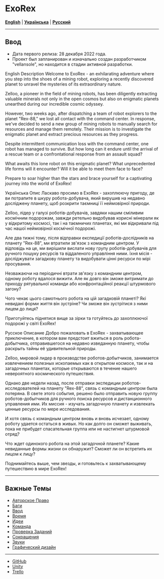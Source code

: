 # ExoRex

[**English**](#english-description) | [**Українська**](#українська-опис) | [**Русский**](#русское-описание)

---

## Ввод
* Дата первого релиза: 28 декабря 2022 года.
* Проект был запланирован и изначально создан разработчиком "vellansole", но находится в стадии активной разработки.

English Description
Welcome to ExoRex - an exhilarating adventure where you step into the shoes of a mining robot, exploring a recently discovered planet to unravel the mysteries of its extraordinary nature.

Zelloo, a pioneer in the field of mining robots, has been diligently extracting valuable minerals not only in the open cosmos but also on enigmatic planets unearthed during our incredible cosmic odyssey.

However, two weeks ago, after dispatching a team of robot explorers to the planet "Rex-88," we lost all contact with the command center. In response, we've decided to send a new group of mining robots to manually search for resources and manage them remotely. Their mission is to investigate the enigmatic planet and extract precious resources as they progress.

Despite intermittent communication loss with the command center, one robot has managed to survive. But how long can it endure until the arrival of a rescue team or a confrontational response from an assault squad?

What awaits this lone robot on this enigmatic planet? What unprecedented life forms will it encounter? Will it be able to meet them face to face?

Prepare to soar higher than the stars and brace yourself for a captivating journey into the world of ExoRex!

Українська Опис
Ласкаво просимо в ExoRex - захоплюючу пригоду, де ви потрапите в шкуру робота-добувача, який вирушив на недавно досліджену планету, щоб розкрити таємниці її неймовірної природи.

Zelloo, лідер у галузі роботів-добувачів, завдяки нашим сміливим космічним подорожам, завжди ретельно видобував корисні мінерали як у відкритому космосі, так і на таємничих планетах, які ми відкривали під час нашої неймовірної космічної подорожі.

Але два тижні тому, після відправки експедиції роботів-дослідників на планету "Rex-88", ми втратили зв'язок з командним центром. У відповідь на це, ми вирішили вислати нову групу роботів-добувачів для ручного пошуку ресурсів та віддаленого управління ними. їхня місія - досліджувати загадкову планету та видобувати цінні ресурси по мірі просування.

Незважаючи на періодичні втрати зв'язку з командним центром, одному роботу вдалося вижити. Але як довго він зможе витримати до приходу рятувальної команди або конфронтаційної реакції штурмового загону?

Чого чекає цього самотнього робота на цій загадковій планеті? Які невидані форми життя він зустріне? Чи зможе він зустрітися з ними лицем до лиця?

Приготуйтесь піднятися вище за зірки та готуйтесь до захоплюючої подорожі у світі ExoRex!

Русское Описание
Добро пожаловать в ExoRex - захватывающее приключение, в котором вам предстоит вжиться в роль робота-добытчика, отправившегося на недавно изведанную планету, чтобы раскрыть тайны её удивительной природы.

Zelloo, мировой лидер в производстве роботов-добытчиков, занимается извлечением полезных ископаемых как в открытом космосе, так и на загадочных планетах, которые открываются в течение нашего невероятного космического путешествия.

Однако две недели назад, после отправки экспедиции роботов-исследователей на планету "Rex-88", связь с командным центром была потеряна. В свете этого события, решено было отправить новую группу роботов-добытчиков для ручного поиска ресурсов и дистанционного управления ими. Их миссия - изучать загадочную планету и извлекать ценные ресурсы по мере исследования.

И хотя связь с командным центром вновь и вновь исчезает, одному роботу удается остаться в живых. Но как долго он сможет выживать, пока не прибудет спасательная группа или не настигнет штурмовой отряд?

Что ждет одинокого робота на этой загадочной планете? Какие невиданные формы жизни он обнаружит? Сможет ли он встретить их лицом к лицу?

Поднимайтесь выше, чем звезды, и готовьтесь к захватывающему путешествию в мире ExoRex!

---

## Важные Темы
* [Авторское Право](https://github.com/Nickiduzo/ExoRex/blob/main/Insctruction/%D0%90%D0%B2%D1%82%D0%BE%D1%80%D1%81%D0%BA%D0%BE%D0%B5%20%D0%9F%D1%80%D0%B0%D0%B2%D0%BE.md)
* [Баги](Insctruction/Баги.md)
* [Ввод](https://github.com/Nickiduzo/ZHmamer/blob/main/Insctruction/%D0%92%D0%B2%D0%BE%D0%B4.md)
* [Время](https://github.com/Nickiduzo/ExoRex/blob/main/Insctruction/%D0%92%D1%80%D0%B5%D0%BC%D1%8F.md)
* [Идеи](https://github.com/Nickiduzo/ExoRex/blob/main/Insctruction/%D0%98%D0%B4%D0%B5%D0%B8.md)
* [Команда](https://github.com/Nickiduzo/ExoRex/blob/main/Insctruction/%D0%9A%D0%BE%D0%BC%D0%B0%D0%BD%D0%B4%D0%B0.md)
* [Проверка Заданий](https://github.com/Nickiduzo/ZHmamer/blob/main/Insctruction/%D0%9F%D1%80%D0%BE%D0%B2%D0%B5%D1%80%D0%BA%D0%B0%20%D0%97%D0%B0%D0%B4%D0%B0%D0%BD%D0%B8%D0%B9.md)
* [Сокращения](https://github.com/Nickiduzo/ZHmamer/blob/main/Insctruction/%D0%A1%D0%BE%D0%BA%D1%80%D0%B0%D1%89%D0%B5%D0%BD%D0%B8%D1%8F.md)
* [Звуки](https://github.com/Nickiduzo/ExoRex/blob/main/Insctruction/%D0%97%D0%B2%D1%83%D0%BA%D0%B8.md)
* [Графический дизайн](https://github.com/Nickiduzo/ExoRex/blob/main/Insctruction/%D0%93%D1%80%D0%B0%D1%84%D0%B8%D1%87%D0%B5%D1%81%D0%BA%D0%B8%D0%B9%20%D0%9C%D0%B0%D1%82%D0%B5%D1%80%D0%B8%D0%B0%D0%BB.md)
---
* [GitHub](https://github.com/Nickiduzo/ZHmamer/blob/main/Insctruction/GitHub.md)
* [Unity](https://github.com/Nickiduzo/ZHmamer/blob/main/Insctruction/Unity.md)
* [Trello](https://github.com/Nickiduzo/ZHmamer/blob/main/Insctruction/Trello.md)
